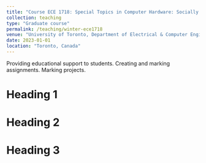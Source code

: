 ```yaml
---
title: "Course ECE 1718: Special Topics in Computer Hardware: Socially Responsible Computing"
collection: teaching
type: "Graduate course"
permalink: /teaching/winter-ece1718
venue: "University of Toronto, Department of Electrical & Computer Engineering"
date: 2023-01-01
location: "Toronto, Canada"
---
```


Providing educational support to students. Creating and marking assignments. Marking projects.

Heading 1
======

Heading 2
======

Heading 3
======